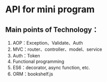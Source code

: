 API for mini program
=============

## Main points of Technology：
1. AOP：Exception、Validate、Auth
2. MVC：router、controller、model、service
3. Auth：Token
4. Functional programming
5. ES6：decorator, async function, etc.
6. ORM：bookshelf.js
